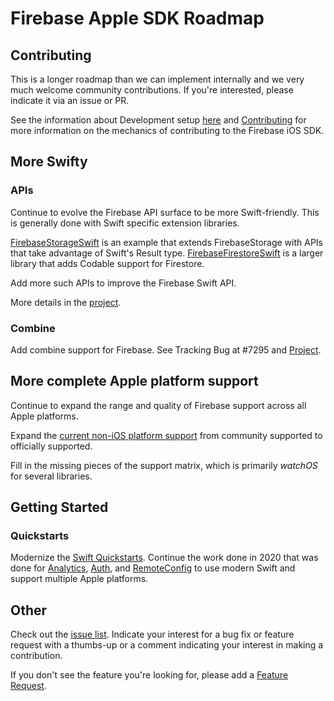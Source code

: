 # Firebase Apple SDK Roadmap

## Contributing

This is a longer roadmap than we can implement internally and we very
much welcome community contributions. If you're interested, please indicate it
via an issue or PR.

See the information about Development setup [here](README.md#Development) and
[Contributing](CONTRIBUTING.md) for more information on the mechanics of
contributing to the Firebase iOS SDK.

## More Swifty

### APIs

Continue to evolve the Firebase API surface to be more
Swift-friendly. This is generally done with Swift specific extension libraries.

[FirebaseStorageSwift](FirebaseStorageSwift) is an example that extends
FirebaseStorage with APIs that take advantage of Swift's Result type.
[FirebaseFirestoreSwift](Firestore/Swift) is a larger library that adds
Codable support for Firestore.

Add more such APIs to improve the Firebase Swift API.

More details in the
[project](https://github.com/firebase/firebase-ios-sdk/projects/2).

### Combine

Add combine support for Firebase. See Tracking Bug at #7295 and
[Project](https://github.com/firebase/firebase-ios-sdk/projects/3).

## More complete Apple platform support

Continue to expand the range and quality of Firebase support across
all Apple platforms.

Expand the
[current non-iOS platform support](README.md#community-supported-efforts)
from community supported to officially supported.

Fill in the missing pieces of the support matrix, which is
primarily *watchOS* for several libraries.

## Getting Started

### Quickstarts

Modernize the [Swift Quickstarts](https://github.com/firebase/quickstart-ios).
Continue the work done in 2020 that was done for
[Analytics](https://github.com/firebase/quickstart-ios/tree/master/analytics),
[Auth](https://github.com/firebase/quickstart-ios/tree/master/authentication),
and
[RemoteConfig](https://github.com/firebase/quickstart-ios/tree/master/config) to
use modern Swift and support multiple Apple platforms.

## Other

Check out the [issue list](https://github.com/firebase/firebase-ios-sdk/issues).
Indicate your interest for a bug fix or feature request with a thumbs-up or a
comment indicating your interest in making a contribution.

If you don't see the feature you're looking for, please add a
[Feature Request](https://github.com/firebase/firebase-ios-sdk/issues/new/choose).
